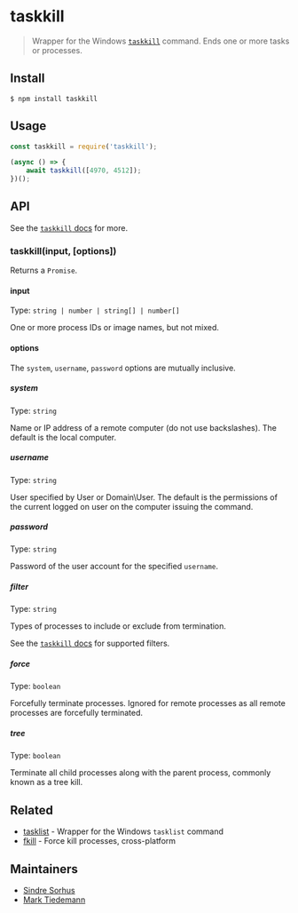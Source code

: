 # taskkill

> Wrapper for the Windows [`taskkill`](https://technet.microsoft.com/en-us/library/bb491009.aspx) command. Ends one or more tasks or processes.


## Install

```
$ npm install taskkill
```


## Usage

```js
const taskkill = require('taskkill');

(async () => {
	await taskkill([4970, 4512]);
})();
```


## API

See the [`taskkill` docs](https://technet.microsoft.com/en-us/library/bb491009.aspx) for more.

### taskkill(input, [options])

Returns a `Promise`.

#### input

Type: `string | number | string[] | number[]`

One or more process IDs or image names, but not mixed.

#### options

The `system`, `username`, `password` options are mutually inclusive.

##### system

Type: `string`

Name or IP address of a remote computer (do not use backslashes). The default is the local computer.

##### username

Type: `string`

User specified by User or Domain\User. The default is the permissions of the current logged on user on the computer issuing the command.

##### password

Type: `string`

Password of the user account for the specified `username`.

##### filter

Type: `string`

Types of processes to include or exclude from termination.

See the [`taskkill` docs](https://technet.microsoft.com/en-us/library/bb491009.aspx) for supported filters.

##### force

Type: `boolean`

Forcefully terminate processes. Ignored for remote processes as all remote processes are forcefully terminated.

##### tree

Type: `boolean`

Terminate all child processes along with the parent process, commonly known as a tree kill.


## Related

- [tasklist](https://github.com/sindresorhus/tasklist) - Wrapper for the Windows `tasklist` command
- [fkill](https://github.com/sindresorhus/fkill) - Force kill processes, cross-platform


## Maintainers

- [Sindre Sorhus](https://sindresorhus.com)
- [Mark Tiedemann](https://marksweb.site)
